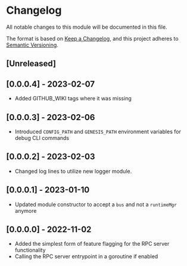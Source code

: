 # Changelog

All notable changes to this module will be documented in this file.

The format is based on [Keep a Changelog](https://keepachangelog.com/en/1.0.0/),
and this project adheres to [Semantic Versioning](https://semver.org/spec/v2.0.0.html).

## [Unreleased]

## [0.0.0.4] - 2023-02-07

- Added GITHUB_WIKI tags where it was missing

## [0.0.0.3] - 2023-02-06

- Introduced `CONFIG_PATH` and `GENESIS_PATH` environment variables for debug CLI commands

## [0.0.0.2] - 2023-02-03

- Changed log lines to utilize new logger module.

## [0.0.0.1] - 2023-01-10

- Updated module constructor to accept a `bus` and not a `runtimeMgr` anymore

## [0.0.0.0] - 2022-11-02

- Added the simplest form of feature flagging for the RPC server functionality
- Calling the RPC server entrypoint in a goroutine if enabled

<!-- GITHUB_WIKI: changelog/app -->
